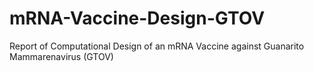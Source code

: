 # mRNA-Vaccine-Design-GTOV
Report of Computational Design of an mRNA Vaccine against Guanarito Mammarenavirus (GTOV)
